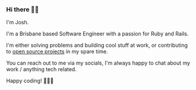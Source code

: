 ### Hi there 👋🏽

I'm Josh.

I'm a Brisbane based Software Engineer with a passion for Ruby and Rails.

I'm either solving problems and building cool stuff at work, or contributing to [open source projects](https://github.com/users/joshuay03/projects/1/views/1) in my spare time.

You can reach out to me via my socials, I'm always happy to chat about my work / anything tech related.

Happy coding! 👨🏽‍💻
